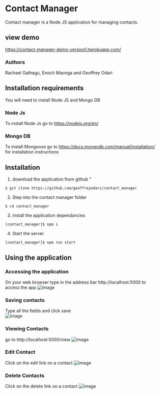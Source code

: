 # Contact Manager
Contact manager is a Node JS application for managing contacts.

## view demo
https://contact-manager-demo-version1.herokuapp.com/

### Authors
Rachael Gathagu, Enoch Maonga and Geoffrey Odari

## Installation requirements

You will need to install  Node JS and Mongo DB
### Node Js
To install Node Js go to https://nodejs.org/en/
### Mongo DB
To install Mongoose go to https://docs.mongodb.com/manual/installation/ for installation instructions

## Installation
1. download the application from github "
````
$ git clone https://github.com/geoffreyodari/contact_manager
````

2. Step into the contact manager folder
````
$ cd contact_manager
````

3. install the application dependancies 
````
[contact_manager]$ npm i 
````

4. Start the server
````
[contact_manager]$ npm run start
````

## Using the application
### Accessing the application
On your web browser type in the address bar  http://localhost:5000  to access the app 
![image](https://drive.google.com/uc?export=view&id=19fVIpQjDDaQMwPEWVbdhBpWpCSUvXXCH)

### Saving contacts
Type all the fields and click save  
![image](https://drive.google.com/uc?export=view&id=1ke2JSqCc7mnh0pLs7wZSfOqF20eIG1sN)

### Viewing Contacts
go to http://localhost:5000/view
![image](https://drive.google.com/uc?export=view&id=1B_Oy-unciO2pTdC_uixYJNQGaEp2KSJ5)

### Edit Contact
Click on the edit link on a contact
![image](https://drive.google.com/uc?export=view&id=1SHAaZZnlijyZCowLHjGWLbq3rNp2-yps)


### Delete Contacts
Click on the delete link on a contact
![image](https://drive.google.com/uc?export=view&id=1EhF_fNVtDUnbd-OVVIq1QxnCLKpFMM2B)
